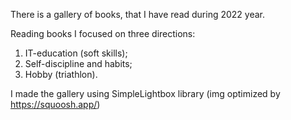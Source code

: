 There is a gallery of books, that I have read during 2022 year.

Reading books I focused on three directions:
1) IT-education (soft skills);
2) Self-discipline and habits;
3) Hobby (triathlon).

I made the gallery using SimpleLightbox library (img optimized by https://squoosh.app/)
